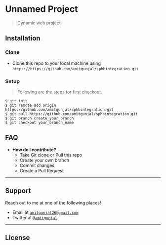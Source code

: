 
<!-- [![FVCproductions](https://avatars1.githubusercontent.com/u/4284691?v=3&s=200)](http://fvcproductions.com) -->

# Unnamed Project

> Dynamic web project

## Installation


### Clone

- Clone this repo to your local machine using `https://https://github.com/amitgunjal/sphbintegration.git`

### Setup
> Following are the steps for first checkout.
```shell
$ git init
$ git remote add origin https://github.com/amitgunjal/sphbintegration.git
$ git pull https://github.com/amitgunjal/sphbintegration.git
$ git branch create_your_branch
$ git checkout your_branch_name
```


## FAQ

- **How do I contribute?**
    - Take Git clone or Pull this repo
    - Create your own branch
    - Commit changes
    - Create a Pull Request

---

## Support

Reach out to me at one of the following places!

- Email at <a href="http://mailto:amitgunjal26@gmail.com" target="_blank">`amitgunjal26@gmail.com`</a>
- Twitter at <a href="http://twitter.com/_amitgunjal" target="_blank">`@amitgunjal`</a>
---
## License
